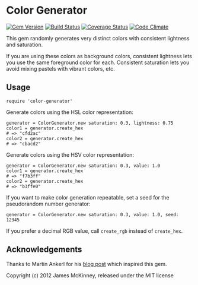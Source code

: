 # Color Generator

[![Gem Version](https://badge.fury.io/rb/color-generator.svg)](https://badge.fury.io/rb/color-generator)
[![Build Status](https://secure.travis-ci.org/jpmckinney/color-generator.png)](https://travis-ci.org/jpmckinney/color-generator)
[![Coverage Status](https://coveralls.io/repos/jpmckinney/color-generator/badge.png)](https://coveralls.io/r/jpmckinney/color-generator)
[![Code Climate](https://codeclimate.com/github/jpmckinney/color-generator.png)](https://codeclimate.com/github/jpmckinney/color-generator)

This gem randomly generates very distinct colors with consistent lightness and saturation.

If you are using these colors as background colors, consistent lightness lets you use the same foreground color for each. Consistent saturation lets you avoid mixing pastels with vibrant colors, etc.

## Usage

    require 'color-generator'

Generate colors using the HSL color representation:

    generator = ColorGenerator.new saturation: 0.3, lightness: 0.75
    color1 = generator.create_hex
    # => "cfd2ac"
    color2 = generator.create_hex
    # => "cbacd2"

Generate colors using the HSV color representation:

    generator = ColorGenerator.new saturation: 0.3, value: 1.0
    color1 = generator.create_hex
    # => "f7b3ff"
    color2 = generator.create_hex
    # => "b3ffe0"

If you want to make color generation repeatable, set a seed for the pseudorandom number generator:

    generator = ColorGenerator.new saturation: 0.3, value: 1.0, seed: 12345

If you prefer a decimal RGB value, call `create_rgb` instead of `create_hex`.

## Acknowledgements

Thanks to Martin Ankerl for his [blog post](http://martin.ankerl.com/2009/12/09/how-to-create-random-colors-programmatically/) which inspired this gem.

Copyright (c) 2012 James McKinney, released under the MIT license
